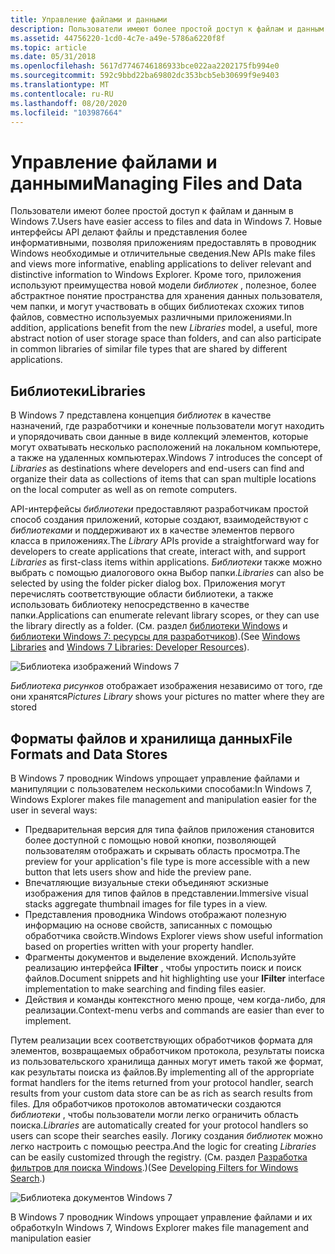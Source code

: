 ```yaml
---
title: Управление файлами и данными
description: Пользователи имеют более простой доступ к файлам и данным в Windows 7.
ms.assetid: 44756220-1cd0-4c7e-a49e-5786a6220f8f
ms.topic: article
ms.date: 05/31/2018
ms.openlocfilehash: 5617d7746746186933bce022aa2202175fb994e0
ms.sourcegitcommit: 592c9bbd22ba69802dc353bcb5eb30699f9e9403
ms.translationtype: MT
ms.contentlocale: ru-RU
ms.lasthandoff: 08/20/2020
ms.locfileid: "103987664"
---
```

# <a name="managing-files-and-data"></a><span data-ttu-id="c964f-103">Управление файлами и данными</span><span class="sxs-lookup"><span data-stu-id="c964f-103">Managing Files and Data</span></span>

<span data-ttu-id="c964f-104">Пользователи имеют более простой доступ к файлам и данным в Windows 7.</span><span class="sxs-lookup"><span data-stu-id="c964f-104">Users have easier access to files and data in Windows 7.</span></span> <span data-ttu-id="c964f-105">Новые интерфейсы API делают файлы и представления более информативными, позволяя приложениям предоставлять в проводник Windows необходимые и отличительные сведения.</span><span class="sxs-lookup"><span data-stu-id="c964f-105">New APIs make files and views more informative, enabling applications to deliver relevant and distinctive information to Windows Explorer.</span></span> <span data-ttu-id="c964f-106">Кроме того, приложения используют преимущества новой модели *библиотек* , полезное, более абстрактное понятие пространства для хранения данных пользователя, чем папки, и могут участвовать в общих библиотеках схожих типов файлов, совместно используемых различными приложениями.</span><span class="sxs-lookup"><span data-stu-id="c964f-106">In addition, applications benefit from the new *Libraries* model, a useful, more abstract notion of user storage space than folders, and can also participate in common libraries of similar file types that are shared by different applications.</span></span>

## <a name="libraries"></a><span data-ttu-id="c964f-107">Библиотеки</span><span class="sxs-lookup"><span data-stu-id="c964f-107">Libraries</span></span>

<span data-ttu-id="c964f-108">В Windows 7 представлена концепция *библиотек* в качестве назначений, где разработчики и конечные пользователи могут находить и упорядочивать свои данные в виде коллекций элементов, которые могут охватывать несколько расположений на локальном компьютере, а также на удаленных компьютерах.</span><span class="sxs-lookup"><span data-stu-id="c964f-108">Windows 7 introduces the concept of *Libraries* as destinations where developers and end-users can find and organize their data as collections of items that can span multiple locations on the local computer as well as on remote computers.</span></span>

<span data-ttu-id="c964f-109">API-интерфейсы *библиотеки* предоставляют разработчикам простой способ создания приложений, которые создают, взаимодействуют с *библиотеками* и поддерживают их в качестве элементов первого класса в приложениях.</span><span class="sxs-lookup"><span data-stu-id="c964f-109">The *Library* APIs provide a straightforward way for developers to create applications that create, interact with, and support *Libraries* as first-class items within applications.</span></span> <span data-ttu-id="c964f-110">*Библиотеки* также можно выбрать с помощью диалогового окна Выбор папки.</span><span class="sxs-lookup"><span data-stu-id="c964f-110">*Libraries* can also be selected by using the folder picker dialog box.</span></span> <span data-ttu-id="c964f-111">Приложения могут перечислять соответствующие области библиотеки, а также использовать библиотеку непосредственно в качестве папки.</span><span class="sxs-lookup"><span data-stu-id="c964f-111">Applications can enumerate relevant library scopes, or they can use the library directly as a folder.</span></span> <span data-ttu-id="c964f-112">(См. раздел [библиотеки Windows](/previous-versions/windows/desktop/legacy/dd758096(v=vs.85)) и [библиотеки Windows 7: ресурсы для разработчиков](https://github.com/microsoft/Windows-classic-samples/tree/master/Samples/Win7Samples/dataaccess)).</span><span class="sxs-lookup"><span data-stu-id="c964f-112">(See [Windows Libraries](/previous-versions/windows/desktop/legacy/dd758096(v=vs.85)) and [Windows 7 Libraries: Developer Resources](https://github.com/microsoft/Windows-classic-samples/tree/master/Samples/Win7Samples/dataaccess)).</span></span>

![Библиотека изображений Windows 7](images/windows7-10.jpg)

<span data-ttu-id="c964f-114">*Библиотека рисунков* отображает изображения независимо от того, где они хранятся</span><span class="sxs-lookup"><span data-stu-id="c964f-114">*Pictures Library* shows your pictures no matter where they are stored</span></span>

## <a name="file-formats-and-data-stores"></a><span data-ttu-id="c964f-115">Форматы файлов и хранилища данных</span><span class="sxs-lookup"><span data-stu-id="c964f-115">File Formats and Data Stores</span></span>

<span data-ttu-id="c964f-116">В Windows 7 проводник Windows упрощает управление файлами и манипуляции с пользователем несколькими способами:</span><span class="sxs-lookup"><span data-stu-id="c964f-116">In Windows 7, Windows Explorer makes file management and manipulation easier for the user in several ways:</span></span>

-   <span data-ttu-id="c964f-117">Предварительная версия для типа файлов приложения становится более доступной с помощью новой кнопки, позволяющей пользователям отображать и скрывать область просмотра.</span><span class="sxs-lookup"><span data-stu-id="c964f-117">The preview for your application's file type is more accessible with a new button that lets users show and hide the preview pane.</span></span>
-   <span data-ttu-id="c964f-118">Впечатляющие визуальные стеки объединяют эскизные изображения для типов файлов в представлении.</span><span class="sxs-lookup"><span data-stu-id="c964f-118">Immersive visual stacks aggregate thumbnail images for file types in a view.</span></span>
-   <span data-ttu-id="c964f-119">Представления проводника Windows отображают полезную информацию на основе свойств, записанных с помощью обработчика свойств.</span><span class="sxs-lookup"><span data-stu-id="c964f-119">Windows Explorer views show useful information based on properties written with your property handler.</span></span>
-   <span data-ttu-id="c964f-120">Фрагменты документов и выделение вхождений. Используйте реализацию интерфейса **IFilter** , чтобы упростить поиск и поиск файлов.</span><span class="sxs-lookup"><span data-stu-id="c964f-120">Document snippets and hit highlighting use your **IFilter** interface implementation to make searching and finding files easier.</span></span>
-   <span data-ttu-id="c964f-121">Действия и команды контекстного меню проще, чем когда-либо, для реализации.</span><span class="sxs-lookup"><span data-stu-id="c964f-121">Context-menu verbs and commands are easier than ever to implement.</span></span>

<span data-ttu-id="c964f-122">Путем реализации всех соответствующих обработчиков формата для элементов, возвращаемых обработчиком протокола, результаты поиска из пользовательского хранилища данных могут иметь такой же формат, как результаты поиска из файлов.</span><span class="sxs-lookup"><span data-stu-id="c964f-122">By implementing all of the appropriate format handlers for the items returned from your protocol handler, search results from your custom data store can be as rich as search results from files.</span></span> <span data-ttu-id="c964f-123">Для обработчиков протоколов автоматически создаются *библиотеки* , чтобы пользователи могли легко ограничить область поиска.</span><span class="sxs-lookup"><span data-stu-id="c964f-123">*Libraries* are automatically created for your protocol handlers so users can scope their searches easily.</span></span> <span data-ttu-id="c964f-124">Логику создания *библиотек* можно легко настроить с помощью реестра.</span><span class="sxs-lookup"><span data-stu-id="c964f-124">And the logic for creating *Libraries* can be easily customized through the registry.</span></span> <span data-ttu-id="c964f-125">(См. раздел [Разработка фильтров для поиска Windows](../search/-search-3x-wds-extidx-filters.md).)</span><span class="sxs-lookup"><span data-stu-id="c964f-125">(See [Developing Filters for Windows Search](../search/-search-3x-wds-extidx-filters.md).)</span></span>

![Библиотека документов Windows 7](images/windows7-11.jpg)

<span data-ttu-id="c964f-127">В Windows 7 проводник Windows упрощает управление файлами и их обработку</span><span class="sxs-lookup"><span data-stu-id="c964f-127">In Windows 7, Windows Explorer makes file management and manipulation easier</span></span>

 

 